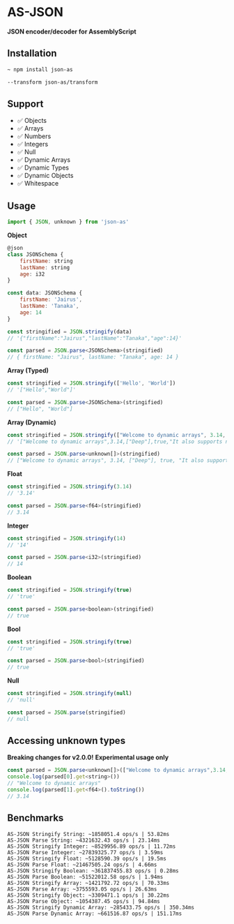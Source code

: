 # AS-JSON
**JSON encoder/decoder for AssemblyScript**

## Installation

```bash
~ npm install json-as
```
```bash
--transform json-as/transform
```

## Support 
- ✅ Objects
- ✅ Arrays
- ✅ Numbers
- ✅ Integers
- ✅ Null
- ✅ Dynamic Arrays
- ✅ Dynamic Types
- ✅ Dynamic Objects
- ✅ Whitespace

## Usage

```js
import { JSON, unknown } from 'json-as'
```

**Object**
```js
@json
class JSONSchema {
    firstName: string
    lastName: string
    age: i32
}

const data: JSONSchema {
    firstName: 'Jairus',
    lastName: 'Tanaka',
    age: 14
}

const stringified = JSON.stringify(data)
// '{"firstName":"Jairus","lastName":"Tanaka","age":14}'

const parsed = JSON.parse<JSONSchema>(stringified)
// { firstName: "Jairus", lastName: "Tanaka", age: 14 }
```

**Array (Typed)**

```js
const stringified = JSON.stringify(['Hello', 'World'])
// '["Hello","World"]'

const parsed = JSON.parse<JSONSchema>(stringified)
// ["Hello", "World"]
```

**Array (Dynamic)**

```js
const stringified = JSON.stringify(["Welcome to dynamic arrays", 3.14, ["Deep"], true, "It also supports nulls", null])
// '["Welcome to dynamic arrays",3.14,["Deep"],true,"It also supports nulls",null]'

const parsed = JSON.parse<unknown[]>(stringified)
// ["Welcome to dynamic arrays", 3.14, ["Deep"], true, "It also supports nulls", null]
```

**Float**

```js
const stringified = JSON.stringify(3.14)
// '3.14'

const parsed = JSON.parse<f64>(stringified)
// 3.14
```

**Integer**

```js
const stringified = JSON.stringify(14)
// '14'

const parsed = JSON.parse<i32>(stringified)
// 14
```

**Boolean**

```js
const stringified = JSON.stringify(true)
// 'true'

const parsed = JSON.parse<boolean>(stringified)
// true
```

**Bool**

```js
const stringified = JSON.stringify(true)
// 'true'

const parsed = JSON.parse<bool>(stringified)
// true
```

**Null**

```js
const stringified = JSON.stringify(null)
// 'null'

const parsed = JSON.parse(stringified)
// null
```

## Accessing unknown types
**Breaking changes for v2.0.0!**
**Experimental usage only**

```js
const parsed = JSON.parse<unknown[]>(["Welcome to dynamic arrays",3.14,["Deep"],true,"It also supports nulls",null])
console.log(parsed[0].get<string>())
// "Welcome to dynamic arrays"
console.log(parsed[1].get<f64>().toString())
// 3.14
```

## Benchmarks

```
AS-JSON Stringify String: ~1858051.4 ops/s | 53.82ms
AS-JSON Parse String: ~4321632.43 ops/s | 23.14ms     
AS-JSON Stringify Integer: ~8529956.89 ops/s | 11.72ms
AS-JSON Parse Integer: ~27839325.77 ops/s | 3.59ms
AS-JSON Stringify Float: ~5128590.39 ops/s | 19.5ms    
AS-JSON Parse Float: ~21467505.24 ops/s | 4.66ms       
AS-JSON Stringify Boolean: ~361837455.83 ops/s | 0.28ms
AS-JSON Parse Boolean: ~51522012.58 ops/s | 1.94ms     
AS-JSON Stringify Array: ~1421792.72 ops/s | 70.33ms
AS-JSON Parse Array: ~3755593.05 ops/s | 26.63ms
AS-JSON Stringify Object: ~3309471.1 ops/s | 30.22ms
AS-JSON Parse Object: ~1054387.45 ops/s | 94.84ms
AS-JSON Stringify Dynamic Array: ~285433.75 ops/s | 350.34ms
AS-JSON Parse Dynamic Array: ~661516.87 ops/s | 151.17ms
```